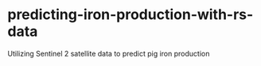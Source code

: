 # predicting-iron-production-with-rs-data
Utilizing Sentinel 2 satellite data to predict pig iron production
